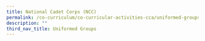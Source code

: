 ```yaml
---
title: National Cadet Corps (NCC)
permalink: /co-curriculum/co-curricular-activities-cca/uniformed-groups/national-cadets-corp-ncc
description: ""
third_nav_title: Uniformed Groups
---
```

